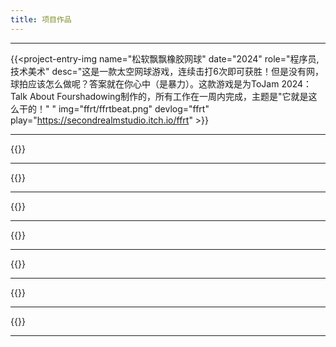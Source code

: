 ```yaml
---
title: 项目作品
---
```


---

{{<project-entry-img name="松软飘飘橡胶网球" date="2024" role="程序员, 技术美术" desc="这是一款太空网球游戏，连续击打6次即可获胜！但是没有网，球拍应该怎么做呢？答案就在你心中（是暴力）。这款游戏是为ToJam 2024：Talk About Fourshadowing制作的，所有工作在一周内完成，主题是\"它就是这么干的！\" " img="ffrt/ffrtbeat.png" devlog="ffrt" play="https://secondrealmstudio.itch.io/ffrt" >}}


---

{{<project-entry-img name="Echoes of the Roots" date="2023-2024" role="技术美术、主程序" desc="在2024年Level-up Showcase中获得最佳艺术成就奖。这是一个使用Unity制作的2.5D动作冒险游戏。我负责编写战斗框架，包括着色器、后处理和资产自动化工具等多种技术美术工作。" img="eotr/AWARDS-min.png" devlog="eotr" play="https://secondrealmstudio.itch.io/eotr" trailer="https://youtu.be/3Q2QUYI-XZ0?si=bcDIVRkbxi3EPVID">}}

---

{{<project-entry-img name="动物星球：地平说 [进行中]" date="2023-至今" role="程序、策划" desc="我之前的jam项目“Animal Planet”的升级版本：这是一个使用Unity制作的（平面）星球建造、战略、模拟游戏。与“Animal Planet”相比，将引入一个新的灾难系统！该项目正在积极开发中。" img="ongoing/placeholder.png">}}

---

{{<project-entry-img name="Slimo" role="程序、策划、3D美术" date="2023" desc="一个3D谜题游戏，你需要控制Slink们找到他们的公主Slimo。使用键盘控制，在Unity中制作。这是一个在2023年多伦多Game Jam中在3天内创作的游戏。" img="slimo/0ujX43.png" play="https://sky-haihai.itch.io/slimo">}}

---

{{<project-entry-img name="Windo" role="程序、策划、3D美术" date="2022" desc="一个3D房屋清洁战略模拟游戏，玩家控制一个吸尘器机器人，不是吸尘而是将尘土吹入关卡内指定的垃圾箱。听起来简单？家里的猫Cato准备制造障碍，给你带来困难。这是一个在2023年多伦多Game Jam中在3天内创作的游戏。" img="windo/4TlwTo1.png" play="https://sky-haihai.itch.io/windo" gameplay="https://www.twitch.tv/videos/1316605435" >}}

---

{{<project-entry-img name="射手座之日IV" role="抄袭者" date="2022" desc="《凉宫春日的忧郁》某一集的粉丝项目。在那一集中，长门有希编写了一个名为《射手座的日III》的游戏，因此我尝试复制并无耻地将其命名为《IV》。" img="tdos/tdos1.png" srccode="https://github.com/sky-haihai/THE-DAY-OF-SAGITTARIUS-IV.git">}}

---

{{<project-entry-img name="动物星球" date="2021" role="程序、策划、3D美术" desc="在2021年北京国际游戏创新大会（BIGC）上获得参与奖（前13%）。这是一个球形星球建造、战略、模拟游戏，玩家需要发现不同地形块之间的各种组合，并尝试通过保持所有种类动物的数量来平衡生态系统。" img="animalplanet/zxRCxq.png" play="https://yifengs.itch.io/animalplanet">}}

---

{{<project-entry-img name="BumpItUp" date="2021" role="程序、策划" desc="这个游戏分析玩家导入的音频文件，并生成一个节奏地图供玩家游玩。字面意义上的目标就是提升氛围，强节奏提供更多动力！这是一个为2023年多伦多游戏松制作的游戏。" img="bumpitup/zC_4R4.png" play="https://sky-haihai.itch.io/bumpitup">}}

---
